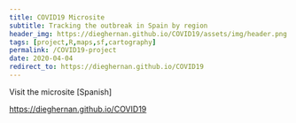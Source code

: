 ```yaml
---
title: COVID19 Microsite
subtitle: Tracking the outbreak in Spain by region
header_img: https://dieghernan.github.io/COVID19/assets/img/header.png
tags: [project,R,maps,sf,cartography]
permalink: /COVID19-project
date: 2020-04-04
redirect_to: https://dieghernan.github.io/COVID19
---
```

Visit the microsite [Spanish]

<https://dieghernan.github.io/COVID19>